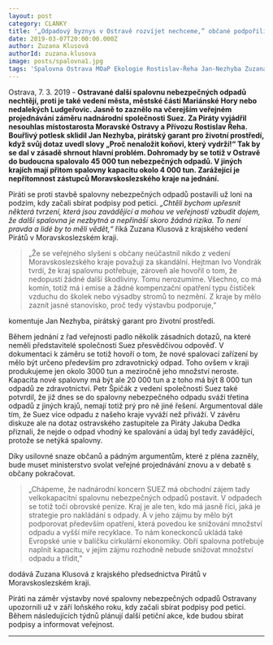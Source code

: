 ```yaml
---
layout: post
category: CLANKY
title: '„Odpadový byznys v Ostravě rozvíjet nechceme,” občané podpořili Piráty v boji proti obří spalovně nebezpečných odpadů'
date: 2019-03-07T20:00:00.000Z
author: Zuzana Klusová
authorId: zuzana.klusova
image: posts/spalovna1.jpg
tags: 'Spalovna Ostrava MOaP Ekologie Rostislav-Řeha Jan-Nezhyba Zuzana-Klusová'
---
```


Ostrava, 7. 3. 2019 - **Ostravané další spalovnu nebezpečných odpadů nechtějí, proti je také vedení města, městské části Mariánské Hory nebo nedalekých Ludgeřovic. Jasně to zaznělo na včerejším veřejném projednávání záměru nadnárodní společnosti Suez. Za Piráty vyjádřil nesouhlas místostarosta Moravské Ostravy a Přívozu Rostislav Řeha. Bouřlivý potlesk sklidil Jan Nezhyba, pirátský garant pro životní prostředí, když svůj dotaz uvedl slovy „Proč nenaložit koňovi, který vydrží!“ Tak by se dal v zásadě shrnout hlavní problém. Dohromady by se totiž v Ostravě do budoucna spalovalo 45 000 tun nebezpečných odpadů. V jiných krajích mají přitom spalovny kapacitu okolo 4 000 tun. Zarážející je nepřítomnost zástupců Moravskoslezského kraje na jednání.**

Piráti se proti stavbě spalovny nebezpečných odpadů postavili už loni na podzim, kdy začali sbírat podpisy pod petici. *„Chtěli bychom upřesnit některá tvrzení, která jsou zavádějící a mohou ve veřejnosti vzbudit dojem, že další spalovna je nezbytná a nepřináší skoro žádná rizika. To není pravda a lidé by to měli vědět,“* říká Zuzana Klusová z krajského vedení Pirátů v Moravskoslezském kraji.

> „Že se veřejného slyšení s občany neúčastnil nikdo z vedení Moravskoslezského kraje považuji za skandální. Hejtman Ivo Vondrák tvrdí, že kraj spalovnu potřebuje, zároveň ale hovořil o tom, že nedopustí žádné další škodliviny. Tomu nerozumíme. Všechno, co má komín, totiž má i emise a žádné kompenzační opatření typu čističek vzduchu do školek nebo výsadby stromů to nezmění. Z kraje by mělo zaznít jasné stanovisko, proč tedy výstavbu podporuje,”

komentuje Jan Nezhyba, pirátský garant pro životní prostředí.

Během jednání z řad veřejnosti padlo několik zásadních dotazů, na které neměli představitelé společnosti Suez přesvědčivou odpověď. V dokumentaci k záměru se totiž hovoří o tom, že nové spalovací zařízení by mělo být určeno především pro zdravotnický odpad. Toho ovšem v kraji produkujeme jen okolo 3000 tun a meziročně jeho množství neroste. Kapacita nové spalovny má být ale 20 000 tun a z toho má být 8 000 tun odpadů ze zdravotnictví. Petr Špičák z vedení společnosti Suez také potvrdil, že již dnes se do spalovny nebezpečného odpadu sváží třetina odpadů z jiných krajů, nemají totiž prý pro ně jiné řešení. Argumentoval dále tím, že Suez více odpadu z našeho kraje vyváží než přiváží. V závěru diskuze ale na dotaz ostravského zastupitele za Piráty Jakuba Dedka přiznali, že nejde o odpad vhodný ke spalování a údaj byl tedy zavádějící, protože se netýká spalovny.

Díky usilovné snaze občanů a pádným argumentům, které z pléna zazněly, bude muset ministerstvo svolat veřejné projednávání znovu a v debatě s občany pokračovat.

> „Chápeme, že nadnárodní koncern SUEZ má obchodní zájem tady velkokapacitní spalovnu nebezpečných odpadů postavit. V odpadech se totiž točí obrovské peníze. Kraj je ale ten, kdo má jasně říci, jaká je strategie pro nakládání s odpady. A v jeho zájmu by mělo být podporovat především opatření, která povedou  ke snižování množství odpadu a vyšší míře recyklace. To nám koneckonců ukládá také Evropské unie v balíčku cirkulární ekonomiky. Obří spalovna potřebuje naplnit kapacitu, v jejím zájmu rozhodně nebude snižovat množství odpadu a třídit,”

dodává Zuzana Klusová z krajského předsednictva Pirátů v Moravskoslezském kraji.

Piráti na záměr výstavby nové spalovny nebezpečných odpadů Ostravany upozornili už v září loňského roku, kdy začali sbírat podpisy pod petici. Během následujících týdnů plánují další petiční akce, kde budou sbírat podpisy a informovat veřejnost.

- - -
